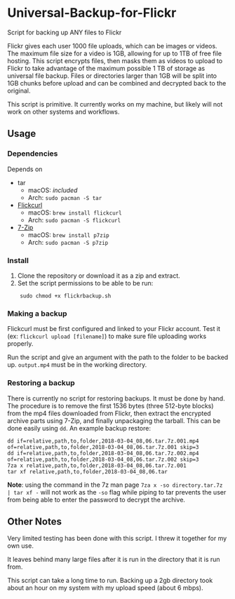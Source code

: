 # Universal-Backup-for-Flickr

Script for backing up ANY files to Flickr

Flickr gives each user 1000 file uploads, which can be images or videos. The maximum file size for a video is 1GB, allowing for up to 1TB of free file hosting. This script encrypts files, then masks them as videos to upload to Flickr to take advantage of the maximum possible 1 TB of storage as universal file backup. Files or directories larger than 1GB will be split into 1GB chunks before upload and can be combined and decrypted back to the original.

This script is primitive. It currently works on my machine, but likely will not work on other systems and workflows.

## Usage

### Dependencies

Depends on

* tar
    * macOS: _included_
    * Arch: `sudo pacman -S tar`
* [Flickcurl](http://librdf.org/flickcurl/) 
    * macOS: `brew install flickcurl`
    * Arch: `sudo pacman -S flickcurl`
* [7-Zip](http://www.7-zip.org/)
    * macOS: `brew install p7zip`
    * Arch: `sudo pacman -S p7zip`

### Install

1. Clone the repository or download it as a zip and extract.
1. Set the script permissions to be able to be run:

```
    sudo chmod +x flickrbackup.sh
```

### Making a backup

Flickcurl must be first configured and linked to your Flickr account. Test it (ex: `flickcurl upload [filename]`) to make sure file uploading works properly.

Run the script and give an argument with the path to the folder to be backed up. `output.mp4` must be in the working directory.

### Restoring a backup

There is currently no script for restoring backups. It must be done by hand. The procedure is to remove the first 1536 bytes (three 512-byte blocks) from the mp4 files downloaded from Flickr, then extract the encrypted archive parts using 7-Zip, and finally unpackaging the tarball. This can be done easily using `dd`. An example backup restore:

    dd if=relative,path,to,folder,2018-03-04_08,06.tar.7z.001.mp4 of=relative,path,to,folder,2018-03-04_08,06.tar.7z.001 skip=3
    dd if=relative,path,to,folder,2018-03-04_08,06.tar.7z.002.mp4 of=relative,path,to,folder,2018-03-04_08,06.tar.7z.002 skip=3
    7za x relative,path,to,folder,2018-03-04_08,06.tar.7z.001
    tar xf relative,path,to,folder,2018-03-04_08,06.tar

**Note**: using the command in the 7z man page `7za x -so directory.tar.7z | tar xf -` will not work as the `-so` flag while piping to tar prevents the user from being able to enter the password to decrypt the archive.

## Other Notes

Very limited testing has been done with this script. I threw it together for my own use.

It leaves behind many large files after it is run in the directory that it is run from.

This script can take a long time to run. Backing up a 2gb directory took about an hour on my system with my upload speed (about 6 mbps).
